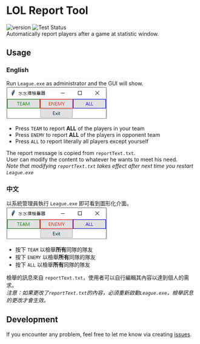 # LOL Report Tool
![version](https://img.shields.io/github/v/release/SivWatt/LOL_report_tool)
![Test Status](https://github.com/SivWatt/LOL_report_tool/actions/workflows/BuildExecutable.yaml/badge.svg)  
Automatically report players after a game at statistic window.

## Usage
### English
Run `League.exe` as administrator and the GUI will show.  
![GUI](/doc/main-window.PNG?raw=true)
  - Press `TEAM` to report __ALL__ of the players in your team  
  - Press `ENEMY` to report __ALL__ of the players in opponent team  
  - Press `ALL` to report literally all players except yourself  

The report message is copied from `reportText.txt`.  
User can modify the content to whatever he wants to meet his need.  
_Note that modifying `reportText.txt` takes effect after next time you restart `League.exe`_

### 中文
以系統管理員執行 `League.exe` 即可看到圖形化介面。  
![GUI](/doc/main-window.PNG?raw=true)
  - 按下 `TEAM` 以檢舉**所有**同隊的隊友  
  - 按下 `ENEMY` 以檢舉**所有**同隊的隊友  
  - 按下 `ALL`  以檢舉**所有**同隊的隊友  

檢舉的訊息來自 `reportText.txt`，使用者可以自行編輯其內容以達到個人的需求。  
_注意：如果更改了`reportText.txt`的內容，必須重新啟動`League.exe`，檢舉訊息的更改才會生效。_

## Development
If you encounter any problem, feel free to let me know via creating [issues](https://github.com/SivWatt/LOL_report_tool/issues).
